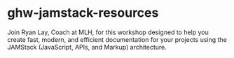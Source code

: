 # ghw-jamstack-resources
Join Ryan Lay, Coach at MLH, for this workshop designed to help you create fast, modern, and efficient documentation for your projects using the JAMStack (JavaScript, APIs, and Markup) architecture.
